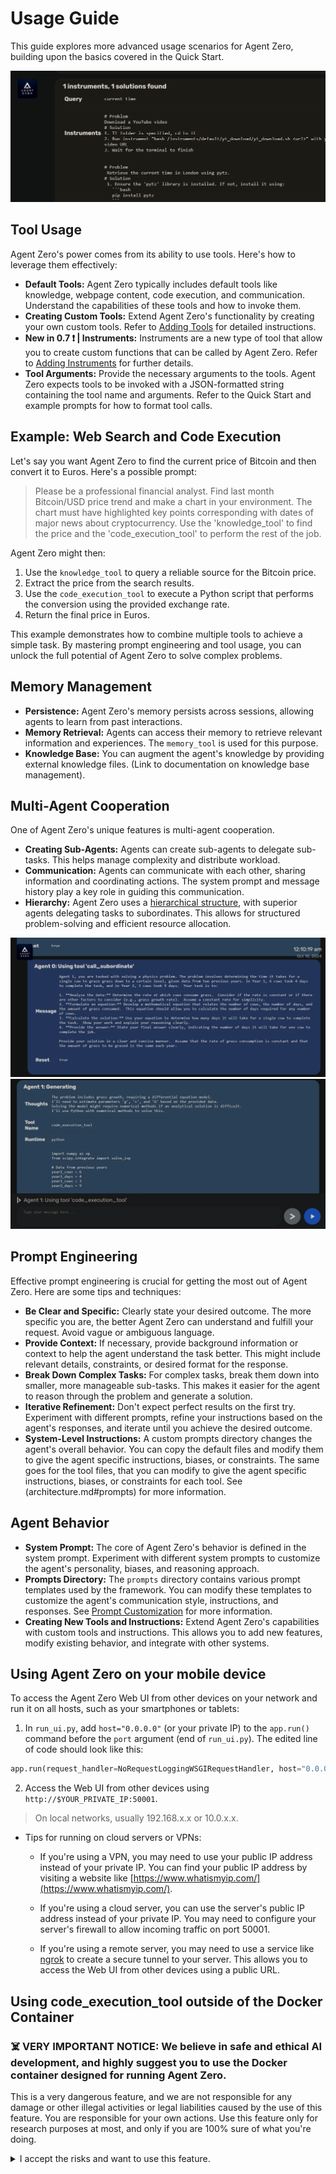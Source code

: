 # Usage Guide
This guide explores more advanced usage scenarios for Agent Zero, building upon the basics covered in the Quick Start.

![](res/memory-man.png)

## Tool Usage
Agent Zero's power comes from its ability to use tools. Here's how to leverage them effectively:

* **Default Tools:** Agent Zero typically includes default tools like knowledge, webpage content, code execution, and communication.  Understand the capabilities of these tools and how to invoke them.
* **Creating Custom Tools:**  Extend Agent Zero's functionality by creating your own custom tools. Refer to [Adding Tools](architecture.md#adding_tools) for detailed instructions.
* **New in 0.7 ❗ | Instruments:**  Instruments are a new type of tool that allow you to create custom functions that can be called by Agent Zero.  Refer to [Adding Instruments](architecture.md#adding_instruments) for further details.
* **Tool Arguments:**  Provide the necessary arguments to the tools.  Agent Zero expects tools to be invoked with a JSON-formatted string containing the tool name and arguments.  Refer to the Quick Start and example prompts for how to format tool calls.

## Example: Web Search and Code Execution
Let's say you want Agent Zero to find the current price of Bitcoin and then convert it to Euros. Here's a possible prompt:

> Please be a professional financial analyst. Find last month Bitcoin/USD price trend and make a chart in your environment. The chart must have highlighted key points corresponding with dates of major news about cryptocurrency. Use the 'knowledge_tool' to find the price and the 'code_execution_tool' to perform the rest of the job.

Agent Zero might then:

1. Use the `knowledge_tool` to query a reliable source for the Bitcoin price.
2. Extract the price from the search results.
3. Use the `code_execution_tool` to execute a Python script that performs the conversion using the provided exchange rate.
4. Return the final price in Euros.

This example demonstrates how to combine multiple tools to achieve a simple task. By mastering prompt engineering and tool usage, you can unlock the full potential of Agent Zero to solve complex problems.

## Memory Management
* **Persistence:** Agent Zero's memory persists across sessions, allowing agents to learn from past interactions.
* **Memory Retrieval:** Agents can access their memory to retrieve relevant information and experiences.  The `memory_tool` is used for this purpose.
* **Knowledge Base:** You can augment the agent's knowledge by providing external knowledge files. (Link to documentation on knowledge base management).

## Multi-Agent Cooperation
One of Agent Zero's unique features is multi-agent cooperation.

* **Creating Sub-Agents:** Agents can create sub-agents to delegate sub-tasks.  This helps manage complexity and distribute workload.
* **Communication:** Agents can communicate with each other, sharing information and coordinating actions. The system prompt and message history play a key role in guiding this communication.
* **Hierarchy:** Agent Zero uses a [hierarchical structure](architecture.md#agent-hierarchy-and-communication), with superior agents delegating tasks to subordinates.  This allows for structured problem-solving and efficient resource allocation.

![](res/physics.png)
![](res/physics-2.png)

## Prompt Engineering
Effective prompt engineering is crucial for getting the most out of Agent Zero. Here are some tips and techniques:

* **Be Clear and Specific:** Clearly state your desired outcome.  The more specific you are, the better Agent Zero can understand and fulfill your request.  Avoid vague or ambiguous language.
* **Provide Context:** If necessary, provide background information or context to help the agent understand the task better. This might include relevant details, constraints, or desired format for the response.
* **Break Down Complex Tasks:**  For complex tasks, break them down into smaller, more manageable sub-tasks.  This makes it easier for the agent to reason through the problem and generate a solution.
* **Iterative Refinement:** Don't expect perfect results on the first try.  Experiment with different prompts, refine your instructions based on the agent's responses, and iterate until you achieve the desired outcome.
* **System-Level Instructions:** A custom prompts directory changes the agent's overall behavior.  You can copy the default files and modify them to give the agent specific instructions, biases, or constraints. The same goes for the tool files, that you can modify to give the agent specific instructions, biases, or constraints for each tool. See (architecture.md#prompts) for more information.

## Agent Behavior
* **System Prompt:**  The core of Agent Zero's behavior is defined in the system prompt.  Experiment with different system prompts to customize the agent's personality, biases, and reasoning approach.
* **Prompts Directory:** The `prompts` directory contains various prompt templates used by the framework. You can modify these templates to customize the agent's communication style, instructions, and responses. See [Prompt Customization](architecture.md#custom-prompts) for more information.
* **Creating New Tools and Instructions:** Extend Agent Zero's capabilities with custom tools and instructions. This allows you to add new features, modify existing behavior, and integrate with other systems.

## Using Agent Zero on your mobile device
To access the Agent Zero Web UI from other devices on your network and run it on all hosts, such as your smartphones or tablets:

1.  In `run_ui.py`, add `host="0.0.0.0"` (or your private IP) to the `app.run()` command before the `port` argument (end of `run_ui.py`). The edited line of code should look like this:
```python
app.run(request_handler=NoRequestLoggingWSGIRequestHandler, host="0.0.0.0", port=port)
```
2. Access the Web UI from other devices using `http://$YOUR_PRIVATE_IP:50001`.
> On local networks, usually 192.168.x.x or 10.0.x.x.

- Tips for running on cloud servers or VPNs:
    - If you're using a VPN, you may need to use your public IP address instead of your private IP. You can find your public IP address by visiting a website like [https://www.whatismyip.com/](https://www.whatismyip.com/).

    - If you're using a cloud server, you can use the server's public IP address instead of your private IP. You may need to configure your server's firewall to allow incoming traffic on port 50001.

    - If you're using a remote server, you may need to use a service like [ngrok](https://ngrok.com/) to create a secure tunnel to your server. This allows you to access the Web UI from other devices using a public URL.

## Using code_execution_tool outside of the Docker Container
### ☠️ VERY IMPORTANT NOTICE: We believe in safe and ethical AI development, and highly suggest you to use the Docker container designed for running Agent Zero.

This is a very dangerous feature, and we are not responsible for any damage or other illegal activities or legal liabilities caused by the use of this feature. You are responsible for your own actions. Use this feature only for research purposes at most, and only if you are 100% sure of what you're doing.
<details>
<summary>I accept the risks and want to use this feature.</summary>

- If you are a power-user and 100% sure of what you're doing, you can use the code_execution_tool outside of the Docker container by following these steps:

    ![Code Execution Jailbreak](res/code_exec_death.png)

1. After the installation and configuration of your Agent Zero instance, go in `initialize.py` and set the `code_exec_docker_enabled` to `False` (line 47). This will disable the code_execution_tool for your Agent Zero instance to communicate with the Docker container. The tool will search for an SSH connection at this point.

2. Comment out lines 56, 57, 58 and 59 in `initialize.py` that sets the `code_execution_tool` SSH connection parameters. Point them to your machine accordingly. This will enable the code_execution_tool for your Agent Zero instance.

3. The `code_exec_ssh_pass` parameter (root user password) has to be provided to `initialize.py` for the code_execution_tool to be able to connect to the machine.
</details>